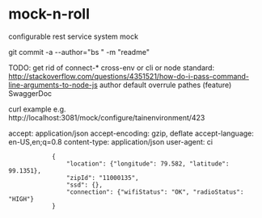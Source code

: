 # mock-n-roll
configurable rest service system mock

git commit -a  --author="bs <email>" -m "readme"

TODO:
get rid of connect-*
cross-env or cli or node standard: http://stackoverflow.com/questions/4351521/how-do-i-pass-command-line-arguments-to-node-js
author
default overrule pathes (feature)
SwaggerDoc

curl example
e.g.
http://localhost:3081/mock/configure/tainenvironment/423

accept: application/json
accept-encoding: gzip, deflate
accept-language: en-US,en;q=0.8
content-type: application/json
user-agent: ci

  				{
                    "location": {"longitude": 79.582, "latitude": 99.1351},
                    "zipId": "11000135",
                    "ssd": {},
                    "connection": {"wifiStatus": "OK", "radioStatus": "HIGH"}
                }